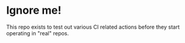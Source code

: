 # Ignore me!

This repo exists to test out various CI related actions before they start operating in "real" repos.

<!--

ponylang/action-testing@0.62.0

corral add github.com/ponylang/action-testing.git --version 0.62.0

corral add github.com/ponylang/action-testing.git -v 0.62.0

docker://ponylang/action-testing:0.62.0

-->
